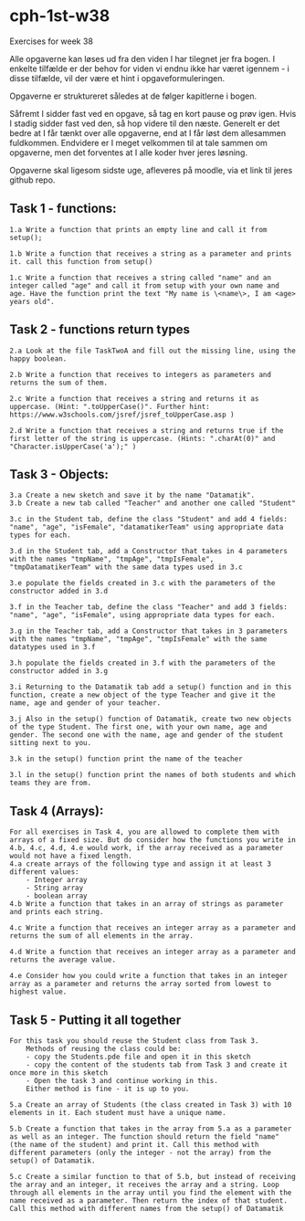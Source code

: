 # cph-1st-w38
Exercises for week 38

Alle opgaverne kan løses ud fra den viden I har tilegnet jer fra bogen. 
I enkelte tilfælde er der behov for viden vi endnu ikke har været igennem - i disse tilfælde, vil der være et hint i opgaveformuleringen. 

Opgaverne er struktureret således at de følger kapitlerne i bogen. 

Såfremt I sidder fast ved en opgave, så tag en kort pause og prøv igen. Hvis I stadig sidder fast ved den, så hop videre til den næste.
Generelt er det bedre at I får tænkt over alle opgaverne, end at I får løst dem allesammen fuldkommen. 
Endvidere er I meget velkommen til at tale sammen om opgaverne, men det forventes at I alle koder hver jeres løsning. 


Opgaverne skal ligesom sidste uge, afleveres på moodle, via et link til jeres github repo. 



## Task 1 - functions: 
    1.a Write a function that prints an empty line and call it from setup();
    
    1.b Write a function that receives a string as a parameter and prints it. call this function from setup()
    
    1.c Write a function that receives a string called "name" and an integer called "age" and call it from setup with your own name and age. Have the function print the text "My name is \<name\>, I am <age> years old".


## Task 2 - functions return types
    2.a Look at the file TaskTwoA and fill out the missing line, using the happy boolean. 
    
    2.b Write a function that receives to integers as parameters and returns the sum of them.
    
    2.c Write a function that receives a string and returns it as uppercase. (Hint: ".toUpperCase()". Further hint: https://www.w3schools.com/jsref/jsref_toUpperCase.asp )
    
    2.d Write a function that receives a string and returns true if the first letter of the string is uppercase. (Hints: ".charAt(0)" and "Character.isUpperCase('a');" )


## Task 3 - Objects: 
    3.a Create a new sketch and save it by the name "Datamatik".
    3.b Create a new tab called "Teacher" and another one called "Student" 
    
    3.c in the Student tab, define the class "Student" and add 4 fields: "name", "age", "isFemale", "datamatikerTeam" using appropriate data types for each.
    
    3.d in the Student tab, add a Constructor that takes in 4 parameters with the names "tmpName", "tmpAge", "tmpIsFemale", "tmpDatamatikerTeam" with the same data types used in 3.c
    
    3.e populate the fields created in 3.c with the parameters of the constructor added in 3.d

    3.f in the Teacher tab, define the class "Teacher" and add 3 fields: "name", "age", "isFemale", using appropriate data types for each.
    
    3.g in the Teacher tab, add a Constructor that takes in 3 parameters with the names "tmpName", "tmpAge", "tmpIsFemale" with the same datatypes used in 3.f
    
    3.h populate the fields created in 3.f with the parameters of the constructor added in 3.g

    3.i Returning to the Datamatik tab add a setup() function and in this function, create a new object of the type Teacher and give it the name, age and gender of your teacher. 
    
    3.j Also in the setup() function of Datamatik, create two new objects of the type Student. The first one, with your own name, age and gender. The second one with the name, age and gender of the student sitting next to you. 

    3.k in the setup() function print the name of the teacher
    
    3.l in the setup() function print the names of both students and which teams they are from. 
        

## Task 4 (Arrays): 
    For all exercises in Task 4, you are allowed to complete them with arrays of a fixed size. But do consider how the functions you write in 4.b, 4.c, 4.d, 4.e would work, if the array received as a parameter would not have a fixed length. 
    4.a create arrays of the following type and assign it at least 3 different values: 
        - Integer array
        - String array
        - boolean array
    4.b Write a function that takes in an array of strings as parameter and prints each string.
    
    4.c Write a function that receives an integer array as a parameter and returns the sum of all elements in the array.
    
    4.d Write a function that receives an integer array as a parameter and returns the average value.	
    
    4.e Consider how you could write a function that takes in an integer array as a parameter and returns the array sorted from lowest to highest value.
    

## Task 5 - Putting it all together
    For this task you should reuse the Student class from Task 3. 
        Methods of reusing the class could be: 
        - copy the Students.pde file and open it in this sketch
        - copy the content of the students tab from Task 3 and create it once more in this sketch
        - Open the task 3 and continue working in this.
        Either method is fine - it is up to you. 
        
    5.a Create an array of Students (the class created in Task 3) with 10 elements in it. Each student must have a unique name.
    
    5.b Create a function that takes in the array from 5.a as a parameter as well as an integer. The function should return the field "name" (the name of the student) and print it. Call this method with different parameters (only the integer - not the array) from the setup() of Datamatik.

    5.c Create a similar function to that of 5.b, but instead of receiving the array and an integer, it receives the array and a string. Loop through all elements in the array until you find the element with the name received as a parameter. Then return the index of that student. Call this method with different names from the setup() of Datamatik

    

